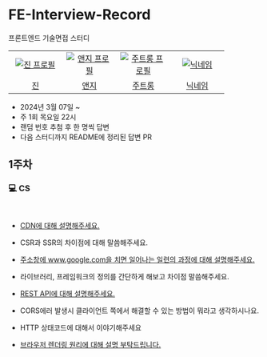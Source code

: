 # FE-Interview-Record

프론트엔드 기술면접 스터디

<table>
  <tr>
    <td align="center" width="92px">
      <a href="https://github.com/azure-553" target="_blank">
       <img src="https://avatars.githubusercontent.com/u/80371353?v=4" alt="진 프로필"/>
      </a>
    </td>
    <td align="center" width="92px">
      <a href="https://github.com/chldmswnl" target="_blank">
        <img src="https://github.com/chldmswnl/chldmswnl/assets/63483751/51a34abc-c66f-4cbe-aaa8-853d0c1a0b9a" alt="앤지 프로필" />
      </a>
    </td>
    <td align="center" width="92px">
      <a href="https://github.com/jutrong" target="_blank">
        <img src="https://github.com/jutrong/jutrong/assets/113658811/3f527346-2d16-4395-bd1b-7eba9ac506e3" alt="주트롱 프로필" />
      </a>
    </td>
    <td align="center" width="92px">
      <a href="" target="_blank">
        <img src="" alt="닉네임" />
      </a>
    </td>
  </tr>
  <tr>
    <td align="center">
      <a href="https://github.com/a-honey" target="_blank">
        진
      </a>
    </td>
    <td align="center">
      <a href="https://github.com/honki12345" target="_blank">
        앤지
      </a>
    </td>
     <td align="center">
      <a href="https://github.com/jutrong" target="_blank">
        주트롱
      </a>
    </td>
    <td align="center">
      <a href="https://github.com/jiyoon-lee" target="_blank">
        닉네임
      </a>
    </td>
  </tr>
</table>

- 2024년 3월 07일 ~
- 주 1회 목요일 22시
- 랜덤 번호 추첨 후 한 명씩 답변
- 다음 스터디까지 README에 정리된 답변 PR

## 1주차

### 💻 CS

</br>

- [CDN에 대해 설명해주세요.](https://github.com/fe-interview-record/FE-Interview-Record/CS/cdn.md)

- CSR과 SSR의 차이점에 대해 말씀해주세요.
- [주소창에 www.google.com을 치면 일어나는 일련의 과정에 대해 설명해주세요.]()
- 라이브러리, 프레임워크의 정의를 간단하게 해보고 차이점 말씀해주세요.
- [REST API에 대해 설명해주세요.](<(https://github.com/fe-interview-record/FE-Interview-Record/CS/rest-api.md)>)
- CORS에러 발생시 클라이언트 쪽에서 해결할 수 있는 방법이 뭐라고 생각하시나요.
- HTTP 상태코드에 대해서 이야기해주세요
- [브라우저 렌더링 원리에 대해 설명 부탁드립니다.]()
